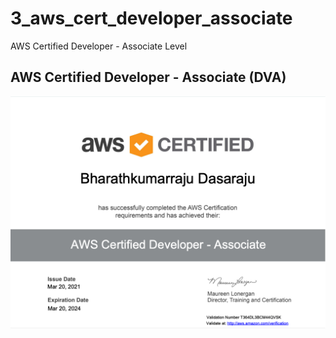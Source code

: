 # 3_aws_cert_developer_associate
AWS Certified Developer - Associate Level

## AWS Certified Developer - Associate (DVA)

![AWS Certified Developer - Associate (DVA)](cert_obtainted/aws_dva.png)
